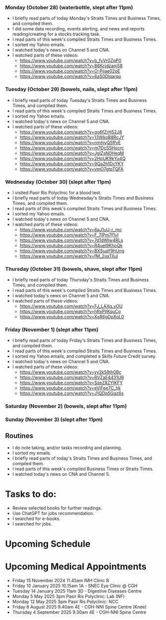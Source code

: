 ### Monday (October 28) (waterbottle, slept after 11pm)
- I briefly read parts of today Monday's Straits Times and Business Times, and compiled them.
- I did some data recording, events alerting, and news and reports reading/creating for a stocks tracking task.
- I read parts of this week's compiled Straits Times and Business Times.
- I sorted my Yahoo emails.
- I watched today's news on Channel 5 and CNA.
- I watched parts of these videos:
    - https://www.youtube.com/watch?v=b_fyVr0ZqP0
    - https://www.youtube.com/watch?v=86Kcjdzam58
    - https://www.youtube.com/watch?v=O-Pijae02oE
    - https://www.youtube.com/watch?v=6aS0Dlqarqo

### Tuesday (October 29) (bowels, nails, slept after 11pm)
- I briefly read parts of today Tuesday's Straits Times and Business Times, and compiled them.
- I read parts of this week's compiled Straits Times and Business Times.
- I sorted my Yahoo emails.
- I watched today's news on Channel 5 and CNA.
- I watched parts of these videos:
    - https://www.youtube.com/watch?v=qo6fZrH52J8
    - https://www.youtube.com/watch?v=13WkoB8RcJY
    - https://www.youtube.com/watch?v=nmhjyQ5ffyE
    - https://www.youtube.com/watch?v=m7DcS5Hocrc
    - https://www.youtube.com/watch?v=JglZsN0HeqM
    - https://www.youtube.com/watch?v=2HoUK9kYu4Q
    - https://www.youtube.com/watch?v=9Qa2h1DcYKY
    - https://www.youtube.com/watch?v=vmO7gtpTQFA

### Wednesday (October 30) (slept after 11pm)
- I visited Pasir Ris Polyclinic for a blood test.
- I briefly read parts of today Wednesday's Straits Times and Business Times, and compiled them.
- I read parts of this week's compiled Straits Times and Business Times.
- I sorted my Yahoo emails.
- I watched today's news on Channel 5 and CNA.
- I watched parts of these videos:
    - https://www.youtube.com/watch?v=6aJ1uU-r_mo
    - https://www.youtube.com/watch?v=F_7IPm7f1vI
    - https://www.youtube.com/watch?v=7d1dWIw4RLs
    - https://www.youtube.com/watch?v=R4uel9KhoQk
    - https://www.youtube.com/watch?v=BXSuaY9hUng
    - https://www.youtube.com/watch?v=fM_2oxTIluI

### Thursday (October 31) (bowels, shave, slept after 11pm)
- I briefly read parts of today Thursday's Straits Times and Business Times, and compiled them.
- I read parts of this week's compiled Straits Times and Business Times.
- I watched today's news on Channel 5 and CNA.
- I watched parts of these videos:
    - https://www.youtube.com/watch?v=FJ_LAXg_yOU
    - https://www.youtube.com/watch?v=hRxPIlKquCo
    - https://www.youtube.com/watch?v=XoR6gDpXoL0

### Friday (November 1) (slept after 11pm)
- I briefly read parts of today Friday's Straits Times and Business Times, and compiled them.
- I read parts of this week's compiled Straits Times and Business Times.
- I sorted my Yahoo emails, and completed a Skills Future Credit survey.
- I watched today's news on Channel 5 and CNA.
- I watched parts of these videos:
    - https://www.youtube.com/watch?v=yy2k58th0Bc
    - https://www.youtube.com/watch?v=RVZaE4431U8
    - https://www.youtube.com/watch?v=SzeZ8ZYIKFY
    - https://www.youtube.com/watch?v=eVjFee7C_hk
    - https://www.youtube.com/watch?v=J1QDq5Ggz6s

### Saturday (November 2) (bowels, slept after 11pm)


### Sunday (November 3) (slept after 11pm)




## Routines
- I do note taking, and/or tasks recording and planning.
- I sorted my emails.
- I briefly read parts of today's Straits Times and Business Times, and compiled them.
- I read parts of this week's compiled Business Times or Straits Times.
- I watched today's news on CNA and Channel 5.

# Tasks to do:
- Review selected books for further readings.
- Use ChatGPT for jobs recommendation.
- I searched for e-books.
- I searched for jobs.

# Upcoming Schedule

# Upcoming Medical Appointments
- Friday 15 November 2024 11.45am IMH Clinic B
- Friday 10 January 2025 10.15am 1A - SNEC Eye Clinic @ CGH
- Tuesday 14 January 2025 11am 3D - Digestive Diseases Centre
- Monday 5 May 2025 3pm Pasir Ris Polyclinic: Lab (NF)
- Monday 12 May 2025 3pm Pasir Ris Polyclinic: NCC
- Friday 8 August 2025 9.40am 4E - CGH-NNI Spine Centre (Knee)
- Thursday 4 September 2025 9.30am 4E - CGH-NNI Spine Centre
